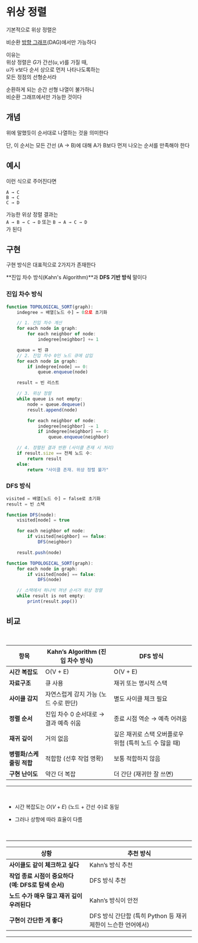 # 위상 정렬
기본적으로 위상 정렬은

비순환 [방향 그래프](graph_type.md#방향-그래프)(DAG)에서만 가능하다

이유는<br>
위상 정렬은 $G$가 간선$(u, v)$를 가질 때,<br>$u$가 $v$보다 순서 상으로 먼저 나타나도록하는<br> 모든 정점의 선형순서라

순환하게 되는 순간 선형 나열이 불가하니
<br>
비순환 그래프에서만 가능한 것이다

## 개념
위에 말했듯이 순서대로 나열하는 것을 의미한다

단, 이 순서는 모든 간선 (A → B)에 대해 A가 B보다 먼저 나오는 순서를 만족해야 한다

## 예시
이런 식으로 주어진다면
```
A → C  
B → C  
C → D
```

가능한 위상 정렬 결과는<br>
`A → B → C → D` 또는 `B → A → C → D`<br>
가 된다

## 구현
구현 방식은 대표적으로 2가지가 존재한다

**진입 차수 방식(Kahn's Algorithm)**과 **DFS 기반 방식** 말이다

### 진입 차수 방식
```js
function TOPOLOGICAL_SORT(graph):
    indegree = 배열[노드 수] ← 0으로 초기화

    // 1. 진입 차수 계산
    for each node in graph:
        for each neighbor of node:
            indegree[neighbor] += 1

    queue = 빈 큐
    // 2. 진입 차수 0인 노드 큐에 삽입
    for each node in graph:
        if indegree[node] == 0:
            queue.enqueue(node)

    result = 빈 리스트

    // 3. 위상 정렬
    while queue is not empty:
        node = queue.dequeue()
        result.append(node)

        for each neighbor of node:
            indegree[neighbor] -= 1
            if indegree[neighbor] == 0:
                queue.enqueue(neighbor)

    // 4. 정렬된 결과 반환 (사이클 존재 시 처리)
    if result.size == 전체 노드 수:
        return result
    else:
        return "사이클 존재. 위상 정렬 불가"
```



### DFS 방식
```js
visited = 배열[노드 수] ← false로 초기화
result = 빈 스택

function DFS(node):
    visited[node] = true

    for each neighbor of node:
        if visited[neighbor] == false:
            DFS(neighbor)

    result.push(node)

function TOPOLOGICAL_SORT(graph):
    for each node in graph:
        if visited[node] == false:
            DFS(node)

    // 스택에서 하나씩 꺼낸 순서가 위상 정렬
    while result is not empty:
        print(result.pop())
```


## 비교

<br>

| 항목              | Kahn’s Algorithm (진입 차수 방식) | DFS 방식                            |
| --------------- | --------------------------- | --------------------------------- |
| **시간 복잡도**      | O(V + E)                    | O(V + E)                          |
| **자료구조**        | 큐 사용                        | 재귀 또는 명시적 스택                      |
| **사이클 감지**      | 자연스럽게 감지 가능 (노드 수로 판단)      | 별도 사이클 체크 필요                      |
| **정렬 순서**       | 진입 차수 0 순서대로 → 결과 예측 쉬움     | 종료 시점 역순 → 예측 어려움                 |
| **재귀 깊이**       | 거의 없음                       | 깊은 재귀로 스택 오버플로우 위험 (특히 노드 수 많을 때) |
| **병렬화/스케줄링 적합** | 적합함 (선후 작업 명확)              | 보통 적합하지 않음                        |
| **구현 난이도**      | 약간 더 복잡                     | 더 간단 (재귀만 잘 쓰면)                   |
___

<br>

- 시간 복잡도는 $O(V + E)$ (노드 + 간선 수)로 동일

- 그러나 상항에 따라 효율이 다름
<br><br><br>

___
| 상황                                 | 추천 방식                                    |
| ---------------------------------- | ---------------------------------------- |
| **사이클도 같이 체크하고 싶다**                | Kahn’s 방식 추천                             |
| **작업 종료 시점이 중요하다 (예: DFS로 탐색 순서)** | DFS 방식 추천                                |
| **노드 수가 매우 많고 재귀 깊이 우려된다**         | Kahn’s 방식이 안전                            |
| **구현이 간단한 게 좋다**                   | DFS 방식 간단함 (특히 Python 등 재귀 제한이 느슨한 언어에서) |
___